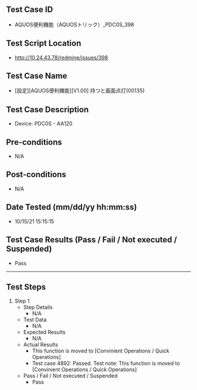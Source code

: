 ## Test Case ID
* AQUOS便利機能（AQUOSトリック）_PDC0S_398
## Test Script Location
* http://10.24.43.78/redmine/issues/398
## Test Case Name
* [設定][AQUOS便利機能][V1.00] 持つと画面点灯(00135)
## Test Case Description
* Device: PDC0S - AA120
## Pre-conditions
* N/A
## Post-conditions
* N/A
## Date Tested (mm/dd/yy hh:mm:ss)
* 10/15/21 15:15:15
## Test Case Results (Pass / Fail / Not executed / Suspended)
* Pass
---
## Test Steps
1. Step 1
	* Step Details
		* N/A
	* Test Data
		* N/A
	* Expected Results
		* N/A
	* Actual Results
		* This function is moved to [Convinient Operations / Quick Operations]
		* Test case 4892: Passed. Test note: This function is moved to [Convinient Operations / Quick Operations]
	* Pass / Fail / Not executed / Suspended
		* Pass
